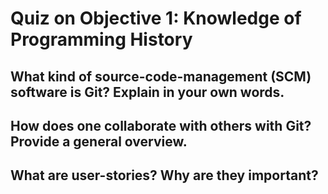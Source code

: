 # Quiz on Objective 1: Knowledge of Programming History

## What kind of source-code-management (SCM) software is Git? Explain in your own words.


## How does one collaborate with others with Git? Provide a general overview.


## What are user-stories? Why are they important?


